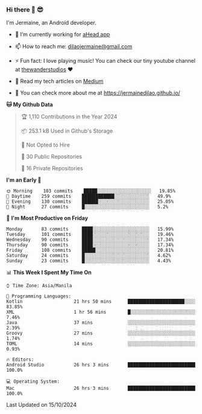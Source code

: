 ### Hi there 👋 😎
I'm Jermaine, an Android developer.

- 🔭 I’m currently working for [aHead app](https://www.ahead-app.com/)

- 📫 How to reach me: dilaojermaine@gmail.com

- ⚡ Fun fact: I love playing music! You can check our tiny youtube channel at [thewanderstudios](https://www.youtube.com/thewanderstudios) ♥️

- 📖 Read my tech articles on [Medium](https://jermainedilao.medium.com/)

- 👀 You can check more about me at https://jermainedilao.github.io/

<!--
**jermainedilao/jermainedilao** is a ✨ _special_ ✨ repository because its `README.md` (this file) appears on your GitHub profile.

Here are some ideas to get you started:

- 🔭 I’m currently working on ...
- 🌱 I’m currently learning ...
- 👯 I’m looking to collaborate on ...
- 🤔 I’m looking for help with ...
- 💬 Ask me about ...
- 📫 How to reach me: ...
- 😄 Pronouns: ...
- ⚡ Fun fact: ...
-->

<!--START_SECTION:waka-->
**🐱 My Github Data** 

> 🏆 1,110 Contributions in the Year 2024
 > 
> 📦 253.1 kB Used in Github's Storage 
 > 
> 🚫 Not Opted to Hire
 > 
> 📜 30 Public Repositories 
 > 
> 🔑 16 Private Repositories  
 > 
**I'm an Early 🐤** 

```text
🌞 Morning    103 commits    █████░░░░░░░░░░░░░░░░░░░░   19.85% 
🌆 Daytime    259 commits    ████████████░░░░░░░░░░░░░   49.9% 
🌃 Evening    130 commits    ██████░░░░░░░░░░░░░░░░░░░   25.05% 
🌙 Night      27 commits     █░░░░░░░░░░░░░░░░░░░░░░░░   5.2%

```
📅 **I'm Most Productive on Friday** 

```text
Monday       83 commits     ████░░░░░░░░░░░░░░░░░░░░░   15.99% 
Tuesday      101 commits    ████░░░░░░░░░░░░░░░░░░░░░   19.46% 
Wednesday    90 commits     ████░░░░░░░░░░░░░░░░░░░░░   17.34% 
Thursday     90 commits     ████░░░░░░░░░░░░░░░░░░░░░   17.34% 
Friday       108 commits    █████░░░░░░░░░░░░░░░░░░░░   20.81% 
Saturday     24 commits     █░░░░░░░░░░░░░░░░░░░░░░░░   4.62% 
Sunday       23 commits     █░░░░░░░░░░░░░░░░░░░░░░░░   4.43%

```


📊 **This Week I Spent My Time On** 

```text
⌚︎ Time Zone: Asia/Manila

💬 Programming Languages: 
Kotlin                   21 hrs 50 mins      █████████████████████░░░░   83.85% 
XML                      1 hr 56 mins        █░░░░░░░░░░░░░░░░░░░░░░░░   7.46% 
Java                     37 mins             ░░░░░░░░░░░░░░░░░░░░░░░░░   2.39% 
Groovy                   27 mins             ░░░░░░░░░░░░░░░░░░░░░░░░░   1.74% 
TOML                     14 mins             ░░░░░░░░░░░░░░░░░░░░░░░░░   0.93%

🔥 Editors: 
Android Studio           26 hrs 3 mins       █████████████████████████   100.0%

💻 Operating System: 
Mac                      26 hrs 3 mins       █████████████████████████   100.0%

```


 Last Updated on 15/10/2024
<!--END_SECTION:waka-->
